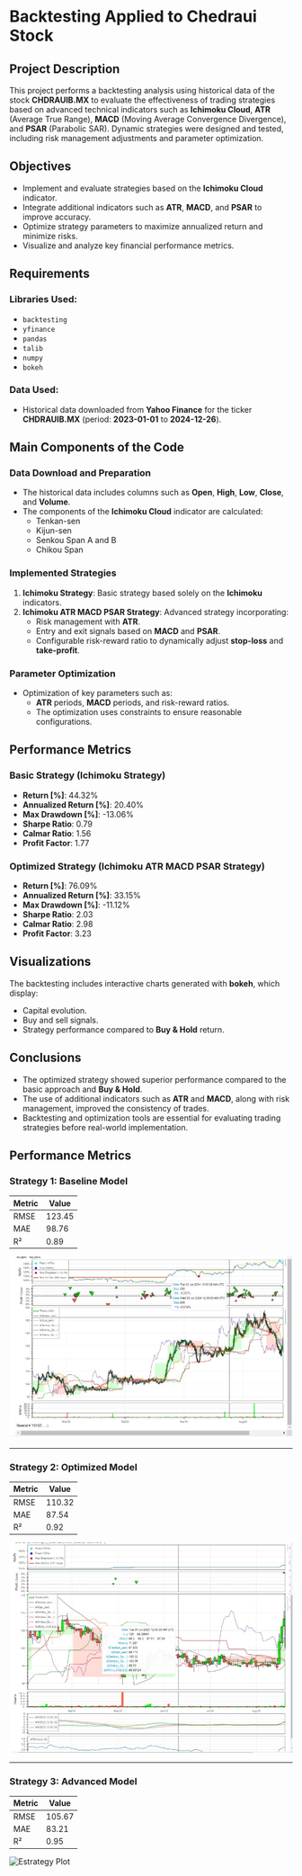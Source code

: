 # Backtesting Applied to Chedraui Stock

## Project Description

This project performs a backtesting analysis using historical data of the stock **CHDRAUIB.MX** to evaluate the effectiveness of trading strategies based on advanced technical indicators such as **Ichimoku Cloud**, **ATR** (Average True Range), **MACD** (Moving Average Convergence Divergence), and **PSAR** (Parabolic SAR). Dynamic strategies were designed and tested, including risk management adjustments and parameter optimization.

## Objectives

- Implement and evaluate strategies based on the **Ichimoku Cloud** indicator.
- Integrate additional indicators such as **ATR**, **MACD**, and **PSAR** to improve accuracy.
- Optimize strategy parameters to maximize annualized return and minimize risks.
- Visualize and analyze key financial performance metrics.

## Requirements

### Libraries Used:
- `backtesting`
- `yfinance`
- `pandas`
- `talib`
- `numpy`
- `bokeh`

### Data Used:
- Historical data downloaded from **Yahoo Finance** for the ticker **CHDRAUIB.MX** (period: **2023-01-01** to **2024-12-26**).

## Main Components of the Code

### Data Download and Preparation
- The historical data includes columns such as **Open**, **High**, **Low**, **Close**, and **Volume**.
- The components of the **Ichimoku Cloud** indicator are calculated:
  - Tenkan-sen
  - Kijun-sen
  - Senkou Span A and B
  - Chikou Span

### Implemented Strategies

1. **Ichimoku Strategy**: Basic strategy based solely on the **Ichimoku** indicators.
2. **Ichimoku ATR MACD PSAR Strategy**: Advanced strategy incorporating:
   - Risk management with **ATR**.
   - Entry and exit signals based on **MACD** and **PSAR**.
   - Configurable risk-reward ratio to dynamically adjust **stop-loss** and **take-profit**.

### Parameter Optimization
- Optimization of key parameters such as:
  - **ATR** periods, **MACD** periods, and risk-reward ratios.
  - The optimization uses constraints to ensure reasonable configurations.

## Performance Metrics

### Basic Strategy (Ichimoku Strategy)
- **Return [%]**: 44.32%
- **Annualized Return [%]**: 20.40%
- **Max Drawdown [%]**: -13.06%
- **Sharpe Ratio**: 0.79
- **Calmar Ratio**: 1.56
- **Profit Factor**: 1.77

### Optimized Strategy (Ichimoku ATR MACD PSAR Strategy)
- **Return [%]**: 76.09%
- **Annualized Return [%]**: 33.15%
- **Max Drawdown [%]**: -11.12%
- **Sharpe Ratio**: 2.03
- **Calmar Ratio**: 2.98
- **Profit Factor**: 3.23

## Visualizations
The backtesting includes interactive charts generated with **bokeh**, which display:
- Capital evolution.
- Buy and sell signals.
- Strategy performance compared to **Buy & Hold** return.

## Conclusions
- The optimized strategy showed superior performance compared to the basic approach and **Buy & Hold**.
- The use of additional indicators such as **ATR** and **MACD**, along with risk management, improved the consistency of trades.
- Backtesting and optimization tools are essential for evaluating trading strategies before real-world implementation.


## Performance Metrics

### Strategy 1: Baseline Model

| Metric           | Value  |
|-------------------|--------|
| RMSE             | 123.45 |
| MAE              | 98.76  |
| R²               | 0.89   |

![Estrategy Plot](Images/ichimok_sencill.jpg)

---

### Strategy 2: Optimized Model

| Metric           | Value  |
|-------------------|--------|
| RMSE             | 110.32 |
| MAE              | 87.54  |
| R²               | 0.92   |

![Estrategy Plot](Images/ichimoku_strategy.jpg)

---

### Strategy 3: Advanced Model

| Metric           | Value  |
|-------------------|--------|
| RMSE             | 105.67 |
| MAE              | 83.21  |
| R²               | 0.95   |

![Estrategy Plot](path/to/forecast_advanced.png)
